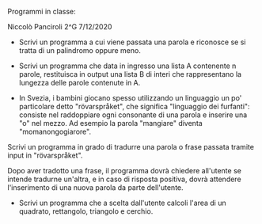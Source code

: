 Programmi in classe:

Niccolò Panciroli 2^G 7/12/2020

- Scrivi un programma a cui viene passata una parola e riconosce se si tratta di un palindromo oppure meno.

- Scrivi un programma che data in ingresso una lista A contenente n parole, restituisca in output una lista B di interi che rappresentano la lungezza delle parole contenute in A.

- In Svezia, i bambini giocano spesso utilizzando un linguaggio un po' particolare detto "rövarspråket", che significa "linguaggio dei furfanti": consiste nel raddoppiare ogni consonante di una parola e inserire una "o" nel mezzo. Ad esempio la parola "mangiare" diventa "momanongogiarore".

Scrivi un programma in grado di tradurre una parola o frase passata tramite input in "rövarspråket".

Dopo aver tradotto una frase, il programma dovrà chiedere all'utente se intende tradurne un'altra, e in caso di risposta positiva, dovrà attendere l'inserimento di una nuova parola da parte dell'utente.

- Scrivi un programma che a scelta dall'utente calcoli l'area di un quadrato, rettangolo, triangolo e cerchio.